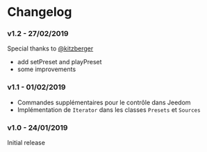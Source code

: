 # Changelog


### v1.2 - 27/02/2019

Special thanks to [@kitzberger](https://github.com/kitzberger)

- add setPreset and playPreset
- some improvements


### v1.1 - 01/02/2019

- Commandes supplémentaires pour le contrôle dans Jeedom
- Implémentation de `Iterator` dans les classes `Presets` et `Sources`


### v1.0 - 24/01/2019

Initial release
